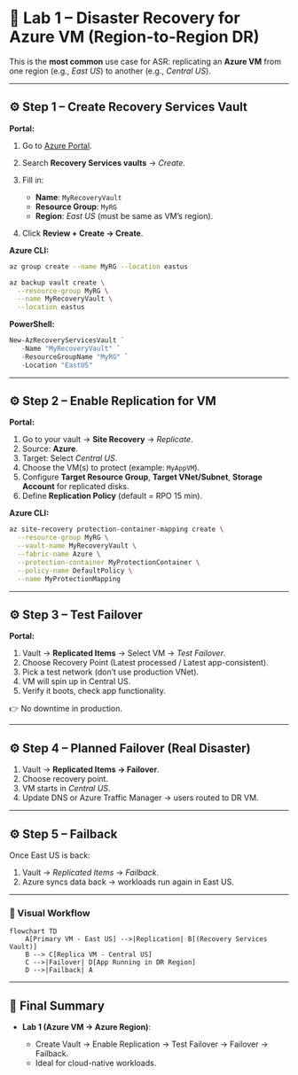 # 🧪 Lab 1 – Disaster Recovery for Azure VM (Region-to-Region DR)

This is the **most common** use case for ASR: replicating an **Azure VM** from one region (e.g., _East US_) to another (e.g., _Central US_).

---

## ⚙️ Step 1 – Create Recovery Services Vault

**Portal:**

1. Go to [Azure Portal](https://portal.azure.com).
2. Search **Recovery Services vaults** → _Create_.
3. Fill in:

   - **Name**: `MyRecoveryVault`
   - **Resource Group**: `MyRG`
   - **Region**: _East US_ (must be same as VM’s region).

4. Click **Review + Create → Create**.

**Azure CLI:**

```bash
az group create --name MyRG --location eastus

az backup vault create \
  --resource-group MyRG \
  --name MyRecoveryVault \
  --location eastus
```

**PowerShell:**

```powershell
New-AzRecoveryServicesVault `
   -Name "MyRecoveryVault" `
   -ResourceGroupName "MyRG" `
   -Location "EastUS"
```

---

## ⚙️ Step 2 – Enable Replication for VM

**Portal:**

1. Go to your vault → **Site Recovery** → _Replicate_.
2. Source: **Azure**.
3. Target: Select _Central US_.
4. Choose the VM(s) to protect (example: `MyAppVM`).
5. Configure **Target Resource Group**, **Target VNet/Subnet**, **Storage Account** for replicated disks.
6. Define **Replication Policy** (default = RPO 15 min).

**Azure CLI:**

```bash
az site-recovery protection-container-mapping create \
  --resource-group MyRG \
  --vault-name MyRecoveryVault \
  --fabric-name Azure \
  --protection-container MyProtectionContainer \
  --policy-name DefaultPolicy \
  --name MyProtectionMapping
```

---

## ⚙️ Step 3 – Test Failover

**Portal:**

1. Vault → **Replicated Items** → Select VM → _Test Failover_.
2. Choose Recovery Point (Latest processed / Latest app-consistent).
3. Pick a test network (don’t use production VNet).
4. VM will spin up in Central US.
5. Verify it boots, check app functionality.

👉 No downtime in production.

---

## ⚙️ Step 4 – Planned Failover (Real Disaster)

1. Vault → **Replicated Items → Failover**.
2. Choose recovery point.
3. VM starts in _Central US_.
4. Update DNS or Azure Traffic Manager → users routed to DR VM.

---

## ⚙️ Step 5 – Failback

Once East US is back:

1. Vault → _Replicated Items_ → _Failback_.
2. Azure syncs data back → workloads run again in East US.

---

### 🔎 Visual Workflow

```mermaid
flowchart TD
    A[Primary VM - East US] -->|Replication| B[(Recovery Services Vault)]
    B --> C[Replica VM - Central US]
    C -->|Failover| D[App Running in DR Region]
    D -->|Failback| A
```

---

## 📝 Final Summary

- **Lab 1 (Azure VM → Azure Region)**:

  - Create Vault → Enable Replication → Test Failover → Failover → Failback.
  - Ideal for cloud-native workloads.
